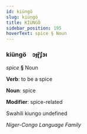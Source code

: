 ```yaml
---
id: kiüngö
slug: kiüngö
title: KİÜNGÖ
sidebar_position: 195
hoverText: spice § Noun
---
```


### kiüngö&emsp;<span kind="abugida">ɔɟɽ̃ʄꜿı</span>

*spice* **§** Noun

**Verb**: to be a spice

**Noun**: spice

**Modifier**: spice-related

Swahili kiungo undefined

*Niger-Congo Language Family*